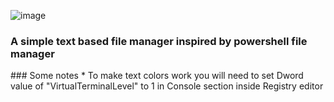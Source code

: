 ![image](https://user-images.githubusercontent.com/67780454/172840724-7209892b-76e3-4323-86bd-6c55c4388201.png)

### A simple text based file manager inspired by powershell file manager

<div>
### Some notes
* To make text colors work you will need to set Dword value of "VirtualTerminalLevel" to 1 in Console section inside Registry editor
</div>
